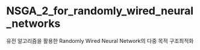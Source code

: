 # NSGA_2_for_randomly_wired_neural_networks
유전 알고리즘을 활용한 Randomly Wired Neural Network의 다중 목적 구조최적화
